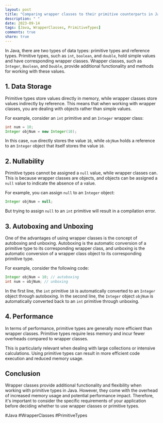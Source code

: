 ```yaml
---
layout: post
title: "Comparing wrapper classes to their primitive counterparts in Java"
description: " "
date: 2023-09-14
tags: [Java, WrapperClasses, PrimitiveTypes]
comments: true
share: true
---
```


In Java, there are two types of data types: primitive types and reference types. Primitive types, such as `int`, `boolean`, and `double`, hold simple values and have corresponding wrapper classes. Wrapper classes, such as `Integer`, `Boolean`, and `Double`, provide additional functionality and methods for working with these values.

## 1. Data Storage

Primitive types store values directly in memory, while wrapper classes store values indirectly by reference. This means that when working with wrapper classes, you are dealing with objects rather than simple values.

For example, consider an `int` primitive and an `Integer` wrapper class:

```java
int num = 10;
Integer objNum = new Integer(10);
```

In this case, `num` directly stores the value `10`, while `objNum` holds a reference to an `Integer` object that itself stores the value `10`.

## 2. Nullability

Primitive types cannot be assigned a `null` value, while wrapper classes can. This is because wrapper classes are objects, and objects can be assigned a `null` value to indicate the absence of a value.

For example, you can assign `null` to an `Integer` object:

```java
Integer objNum = null;
```

But trying to assign `null` to an `int` primitive will result in a compilation error.

## 3. Autoboxing and Unboxing

One of the advantages of using wrapper classes is the concept of autoboxing and unboxing. Autoboxing is the automatic conversion of a primitive type to its corresponding wrapper class, and unboxing is the automatic conversion of a wrapper class object to its corresponding primitive type.

For example, consider the following code:

```java
Integer objNum = 10; // autoboxing
int num = objNum; // unboxing
```

In the first line, the `int` primitive `10` is automatically converted to an `Integer` object through autoboxing. In the second line, the `Integer` object `objNum` is automatically converted back to an `int` primitive through unboxing.

## 4. Performance

In terms of performance, primitive types are generally more efficient than wrapper classes. Primitive types require less memory and incur fewer overheads compared to wrapper classes.

This is particularly relevant when dealing with large collections or intensive calculations. Using primitive types can result in more efficient code execution and reduced memory usage.

## Conclusion

Wrapper classes provide additional functionality and flexibility when working with primitive types in Java. However, they come with the overhead of increased memory usage and potential performance impact. Therefore, it's important to consider the specific requirements of your application before deciding whether to use wrapper classes or primitive types.

#Java #WrapperClasses #PrimitiveTypes